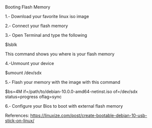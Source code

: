 Booting Flash Memory

1.- Download your favorite linux iso image

2.- Connect your flash memory

3.- Open Terminal and type the following

   $lsblk
   
   This command shows you where is your flash memory
   
4.-Unmount your device
  
  $umount /dev/sdx

5.- Flash your memory with the image with this command

  $bs=4M if=/path/to/debian-10.0.0-amd64-netinst.iso of=/dev/sdx status=progress oflag=sync

6.- Configure your Bios to boot with external flash memory
  
References:
https://linuxize.com/post/create-bootable-debian-10-usb-stick-on-linux/
